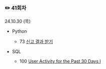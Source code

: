 
### ✏️ 41회차

24.10.30 (목)

- Python

  - 73 [신고 결과 받기](https://school.programmers.co.kr/learn/courses/30/lessons/92334)
 
- SQL

  - 100 [User Activity for the Past 30 Days I](https://leetcode.com/problems/user-activity-for-the-past-30-days-i/description/)
